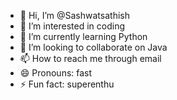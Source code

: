 - 👋 Hi, I’m @Sashwatsathish
- 👀 I’m interested in coding
- 🌱 I’m currently learning Python
- 💞️ I’m looking to collaborate on Java
- 📫 How to reach me through email
- 😄 Pronouns: fast
- ⚡ Fun fact: superenthu

<!---
Sashwatsathish/Sashwatsathish is a ✨ special ✨ repository because its `README.md` (this file) appears on your GitHub profile.
You can click the Preview link to take a look at your changes.
--->
